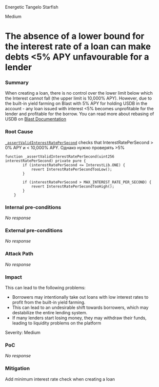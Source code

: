 Energetic Tangelo Starfish

Medium

# The absence of a lower bound for the interest rate of a loan can make debts <5% APY unfavourable for a lender

### Summary

When creating a loan, there is no control over the lower limit below which the Interest cannot fall (the upper limit is 10,000% APY). However, due to the built-in yield farming on Blast with 5% APY for holding USDB in the account - any loan issued with interest <5% becomes unprofitable for the lender and profitable for the borrow.
You can read more about rebasing of USDB on [Blast Documentation](https://docs.blast.io/about-blast#why-a-new-l2)

### Root Cause

[`_assertValidInterestRatePerSecond`](https://github.com/sherlock-audit/2024-09-predict-fun/blob/main/predict-dot-loan/contracts/PredictDotLoan.sol#L1382) checks that InterestRatePerSecond > 0% APY и < 10,000% APY. Однако нужно проверять >5%

```solidity
function _assertValidInterestRatePerSecond(uint256 interestRatePerSecond) private pure {
        if (interestRatePerSecond <= InterestLib.ONE) {
            revert InterestRatePerSecondTooLow();
        }

        if (interestRatePerSecond > MAX_INTEREST_RATE_PER_SECOND) {
            revert InterestRatePerSecondTooHigh();
        }
    }
```

### Internal pre-conditions

_No response_

### External pre-conditions

_No response_

### Attack Path

_No response_

### Impact

This can lead to the following problems:

- Borrowers may intentionally take out loans with low interest rates to profit from the built-in yield farming.
- This can lead to an undesirable shift towards borrowers, which may destabilize the entire lending system.
- If many lenders start losing money, they may withdraw their funds, leading to liquidity problems on the platform

Severity: Medium

### PoC

_No response_

### Mitigation

Add minimum interest rate check when creating a loan